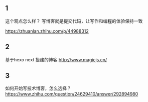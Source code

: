 
## 1

这个观点怎么样？
写博客就是提交代码，让写作和编程的体验保持一致

https://zhuanlan.zhihu.com/p/44988312

## 2

基于hexo next 搭建的博客
http://www.magicjs.cn/

## 3

如何开始写技术博客，怎么选择？
https://www.zhihu.com/question/24629410/answer/292894980
